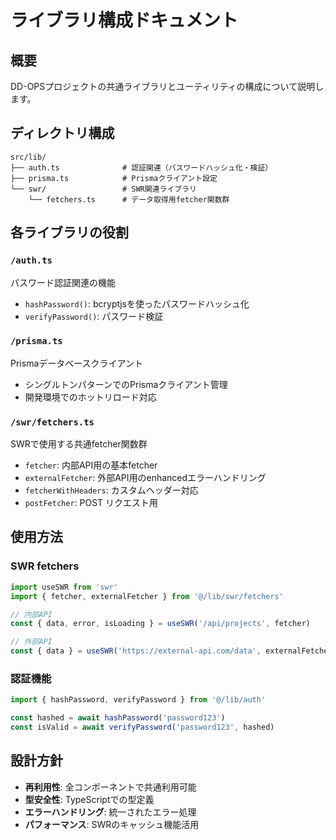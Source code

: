 # ライブラリ構成ドキュメント

## 概要
DD-OPSプロジェクトの共通ライブラリとユーティリティの構成について説明します。

## ディレクトリ構成

```
src/lib/
├── auth.ts              # 認証関連（パスワードハッシュ化・検証）
├── prisma.ts            # Prismaクライアント設定
└── swr/                 # SWR関連ライブラリ
    └── fetchers.ts      # データ取得用fetcher関数群
```

## 各ライブラリの役割

### `/auth.ts`
パスワード認証関連の機能
- `hashPassword()`: bcryptjsを使ったパスワードハッシュ化
- `verifyPassword()`: パスワード検証

### `/prisma.ts`
Prismaデータベースクライアント
- シングルトンパターンでのPrismaクライアント管理
- 開発環境でのホットリロード対応

### `/swr/fetchers.ts`
SWRで使用する共通fetcher関数群
- `fetcher`: 内部API用の基本fetcher
- `externalFetcher`: 外部API用のenhancedエラーハンドリング
- `fetcherWithHeaders`: カスタムヘッダー対応
- `postFetcher`: POST リクエスト用

## 使用方法

### SWR fetchers
```typescript
import useSWR from 'swr'
import { fetcher, externalFetcher } from '@/lib/swr/fetchers'

// 内部API
const { data, error, isLoading } = useSWR('/api/projects', fetcher)

// 外部API
const { data } = useSWR('https://external-api.com/data', externalFetcher)
```

### 認証機能
```typescript
import { hashPassword, verifyPassword } from '@/lib/auth'

const hashed = await hashPassword('password123')
const isValid = await verifyPassword('password123', hashed)
```

## 設計方針
- **再利用性**: 全コンポーネントで共通利用可能
- **型安全性**: TypeScriptでの型定義
- **エラーハンドリング**: 統一されたエラー処理
- **パフォーマンス**: SWRのキャッシュ機能活用